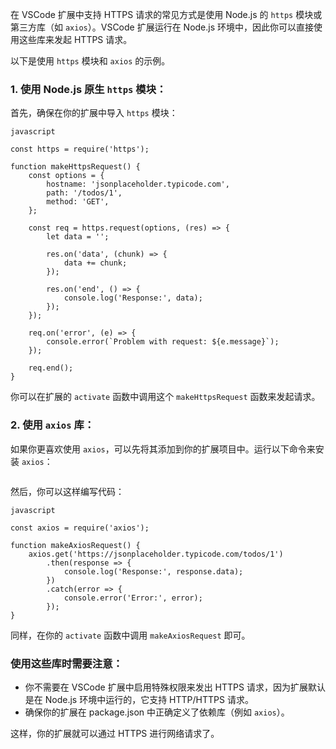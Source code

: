 在 VSCode 扩展中支持 HTTPS 请求的常见方式是使用 Node.js 的 `https` 模块或第三方库（如 `axios`）。VSCode 扩展运行在 Node.js 环境中，因此你可以直接使用这些库来发起 HTTPS 请求。

以下是使用 `https` 模块和 `axios` 的示例。

### 1. 使用 Node.js 原生 `https` 模块：

首先，确保在你的扩展中导入 `https` 模块：

```
javascript

const https = require('https');

function makeHttpsRequest() {
    const options = {
        hostname: 'jsonplaceholder.typicode.com',
        path: '/todos/1',
        method: 'GET',
    };

    const req = https.request(options, (res) => {
        let data = '';

        res.on('data', (chunk) => {
            data += chunk;
        });

        res.on('end', () => {
            console.log('Response:', data);
        });
    });

    req.on('error', (e) => {
        console.error(`Problem with request: ${e.message}`);
    });

    req.end();
}
```

你可以在扩展的 `activate` 函数中调用这个 `makeHttpsRequest` 函数来发起请求。

### 2. 使用 `axios` 库：

如果你更喜欢使用 `axios`，可以先将其添加到你的扩展项目中。运行以下命令来安装 `axios`：

```
```

然后，你可以这样编写代码：

```
javascript

const axios = require('axios');

function makeAxiosRequest() {
    axios.get('https://jsonplaceholder.typicode.com/todos/1')
        .then(response => {
            console.log('Response:', response.data);
        })
        .catch(error => {
            console.error('Error:', error);
        });
}
```

同样，在你的 `activate` 函数中调用 `makeAxiosRequest` 即可。

### 使用这些库时需要注意：

* 你不需要在 VSCode 扩展中启用特殊权限来发出 HTTPS 请求，因为扩展默认是在 Node.js 环境中运行的，它支持 HTTP/HTTPS 请求。
* 确保你的扩展在 package.json 中正确定义了依赖库（例如 `axios`）。

这样，你的扩展就可以通过 HTTPS 进行网络请求了。
